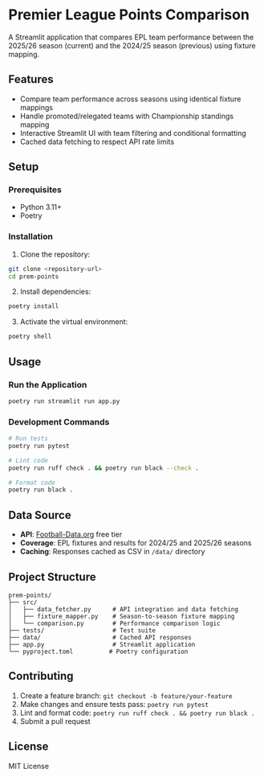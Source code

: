 # Premier League Points Comparison

A Streamlit application that compares EPL team performance between the 2025/26 season (current) and the 2024/25 season (previous) using fixture mapping.

## Features

- Compare team performance across seasons using identical fixture mappings
- Handle promoted/relegated teams with Championship standings mapping
- Interactive Streamlit UI with team filtering and conditional formatting
- Cached data fetching to respect API rate limits

## Setup

### Prerequisites

- Python 3.11+
- Poetry

### Installation

1. Clone the repository:
```bash
git clone <repository-url>
cd prem-points
```

2. Install dependencies:
```bash
poetry install
```

3. Activate the virtual environment:
```bash
poetry shell
```

## Usage

### Run the Application

```bash
poetry run streamlit run app.py
```

### Development Commands

```bash
# Run tests
poetry run pytest

# Lint code
poetry run ruff check . && poetry run black --check .

# Format code
poetry run black .
```

## Data Source

- **API**: [Football-Data.org](https://www.football-data.org/) free tier
- **Coverage**: EPL fixtures and results for 2024/25 and 2025/26 seasons
- **Caching**: Responses cached as CSV in `/data/` directory

## Project Structure

```
prem-points/
├── src/
│   ├── data_fetcher.py      # API integration and data fetching
│   ├── fixture_mapper.py    # Season-to-season fixture mapping
│   └── comparison.py        # Performance comparison logic
├── tests/                   # Test suite
├── data/                    # Cached API responses
├── app.py                   # Streamlit application
└── pyproject.toml          # Poetry configuration
```

## Contributing

1. Create a feature branch: `git checkout -b feature/your-feature`
2. Make changes and ensure tests pass: `poetry run pytest`
3. Lint and format code: `poetry run ruff check . && poetry run black .`
4. Submit a pull request

## License

MIT License
